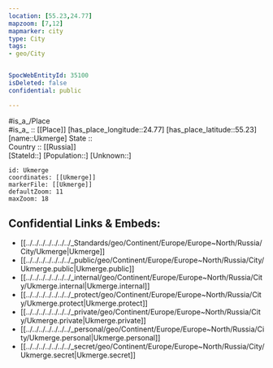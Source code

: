 ```yaml
---
location: [55.23,24.77] 
mapzoom: [7,12] 
mapmarker: city 
type: City
tags:
- geo/City


SpocWebEntityId: 35100
isDeleted: false
confidential: public

---
```

#is_a_/Place  
#is_a_ :: [[Place]] 
[has_place_longitude::24.77] 
[has_place_latitude::55.23] 
[name::Ukmerge] 
State ::  
Country :: [[Russia]]  
[StateId::] 
[Population::] 
[Unknown::] 


```leaflet
id: Ukmerge
coordinates: [[Ukmerge]] 
markerFile: [[Ukmerge]] 
defaultZoom: 11 
maxZoom: 18
```


## Confidential Links & Embeds: 
- [[../../../../../../../_Standards/geo/Continent/Europe/Europe~North/Russia/City/Ukmerge|Ukmerge]] 
- [[../../../../../../../_public/geo/Continent/Europe/Europe~North/Russia/City/Ukmerge.public|Ukmerge.public]] 
- [[../../../../../../../_internal/geo/Continent/Europe/Europe~North/Russia/City/Ukmerge.internal|Ukmerge.internal]] 
- [[../../../../../../../_protect/geo/Continent/Europe/Europe~North/Russia/City/Ukmerge.protect|Ukmerge.protect]] 
- [[../../../../../../../_private/geo/Continent/Europe/Europe~North/Russia/City/Ukmerge.private|Ukmerge.private]] 
- [[../../../../../../../_personal/geo/Continent/Europe/Europe~North/Russia/City/Ukmerge.personal|Ukmerge.personal]] 
- [[../../../../../../../_secret/geo/Continent/Europe/Europe~North/Russia/City/Ukmerge.secret|Ukmerge.secret]] 
